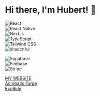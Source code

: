 # Hi there, I'm Hubert! 👋  

![React](https://img.shields.io/badge/react-%2320232a.svg?style=for-the-badge&logo=react&logoColor=%2361DAFB)<br>
![React Native](https://img.shields.io/badge/react_native-%2320232a.svg?style=for-the-badge&logo=react&logoColor=%2361DAFB)<br>
![Next.js](https://img.shields.io/badge/Next-black?style=for-the-badge&logo=next.js&logoColor=white)<br>
![TypeScript](https://img.shields.io/badge/typescript-%23007ACC.svg?style=for-the-badge&logo=typescript&logoColor=white)<br>
![Tailwind CSS](https://img.shields.io/badge/tailwindcss-%2338B2AC.svg?style=for-the-badge&logo=tailwind-css&logoColor=white)<br>
![shadcn/ui](https://img.shields.io/badge/shadcn/ui-000000?style=for-the-badge&logo=react&logoColor=white)<br>

![Supabase](https://img.shields.io/badge/Supabase-3ECF8E?style=for-the-badge&logo=supabase&logoColor=white)<br>
![Firebase](https://img.shields.io/badge/Firebase-039BE5?style=for-the-badge&logo=Firebase&logoColor=white)<br>
![Stripe](https://img.shields.io/badge/Stripe-008CDD?style=for-the-badge&logo=stripe&logoColor=white)<br>

[MY WEBSITE](https://my-portfolio-web-dtgh.vercel.app/)<br>
[Acrobatic Forge](https://acrobaticforge.pl/)<br>
[EcoRide](https://ecoride.domalewscy.pl/)<br>
